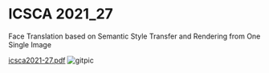 # ICSCA 2021_27
Face Translation based on Semantic Style Transfer and Rendering from One Single Image

[icsca2021-27.pdf](https://github.com/leizetong/icsca2021_27/files/6930377/icsca2021-27.pdf)
![gitpic](https://user-images.githubusercontent.com/53425871/128162248-9db236f1-350d-4318-9002-75a7f134d25e.png)
